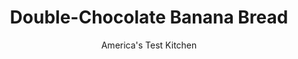 ---
layout: ../../layouts/MarkdownPostLayout.astro
title: Double-Chocolate Banana Bread
author: America's Test Kitchen
pubDate: 2023-03-15
description: "We put in more bananas than we thought our bread could hold. Then we added more."
image_url: https://res.cloudinary.com/hksqkdlah/image/upload/ar_1:1,c_fill,dpr_2.0,f_auto,fl_lossy.progressive.strip_profile,g_faces:auto,q_auto:low,w_344/SFS_ChocolateChipBananaBread_0001_sgyrsf
tags: ["Desserts or Baked Goods","Fruit","Chocolate","Breads"]
calories: 3445
protein: 3
carbohydrates: 40
fats: 
fiber: 2
ingredients: ["1 1/4 cups (6¼ ounces), all-purpose flour","1/4 cup (¾ ounce), Dutch-processed cocoa powder","1 1/4 teaspoons, baking soda","3/4 teaspoon, table salt","2 cups mashed very ripe, bananas (about 4 bananas)","1 cup packed (7 ounces), dark brown sugar","10 tablespoons, unsalted butter, melted and cooled slightly","2 , large eggs","4 ounces, bittersweet chocolate, chopped","2 tablespoons, granulated sugar"]
serves: 12
time: "1½ hours, plus 1 hour cooling"
instructions: ["Adjust oven rack to middle position and heat oven to 350 degrees. Spray 8½by 4½-inch loaf pan with vegetable oil spray.","Whisk flour, cocoa, baking soda, and salt together in bowl. Whisk bananas, brown sugar, melted butter, and eggs in large bowl until thoroughly combined, making sure to break up any clumps of brown sugar with whisk. Add flour mixture to banana mixture and whisk gently until just combined (batter will be lumpy). Fold in chocolate.","Place prepared pan on rimmed baking sheet. Transfer batter to prepared pan and sprinkle granulated sugar over top. Bake until toothpick inserted in center comes out clean, about 1 hour 10 minutes.","Let bread cool in pan on wire rack for 30 minutes. Tilt pan and gently remove bread. Let bread continue to cool on wire rack at least 30 minutes longer. Serve warm or at room temperature. (Cooled bread can be wrapped tightly in plastic wrap and stored at room temperature for up to 5 days.)"]
nutrition: ["259 mg Potassium","69 mg Phosphorus","26 mg Calcium","1 mg Iron","35 mg Magnesium","228 mg Sodium","13 g Fat","1 mg Niacin (B3)","3 g Monounsaturated","3 mg Vitamin C","56 mg Cholesterol","8 g Saturated","2 g Fiber","22 µg Folic acid","17 µg Folate (food)","23 g Sugars","1 µg Vitamin K","38 g Water","40 g Carbs","56 µg Folate equivalent (total)","3 g Protein","95 µg Vitamin A","287 kcal Energy","18 g Sugars, added","3445 calories"]
notes: "Be sure to use very ripe, heavily speckled (or even black) bananas in this recipe. Use a potato masher to thoroughly mash the bananas. The test kitchens preferred loaf pan measures 8½ by 4½ inches; if you use a 9 by 5-inch loaf pan, start checking for doneness 5 minutes earlier than advised in the recipe. We place the loaf pan on a rimmed baking sheet in case the batter overflows in the oven."
---